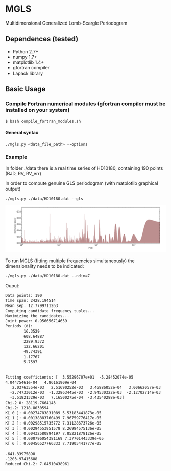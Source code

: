 # MGLS
Multidimensional Generalized Lomb-Scargle Periodogram

## Dependences (tested)

* Python 2.7+
* numpy 1.7+
* matplotlib 1.4+
* gfortran compiler
* Lapack library

## Basic Usage

### Compile Fortran numerical modules (gfortran compiler must be installed on your system)

    $ bash compile_fortran_modules.sh

#### General syntax

    ./mgls.py <data_file_path> --options
    
### Example
In folder ./data there is a real time series of HD10180, containing 190 points (BJD, RV, RV_err) 

In order to compute genuine GLS periodogram (with matplotlib graphical output)

    ./mgls.py ./data/HD10180.dat --gls
![Alt text](https://github.com/rosich/mgls/blob/master/HD10180.png "HD10180")

To run MGLS (fitting multiple frequencies simultaneously) the dimensionality needs to be indicated:

    ./mgls.py ./data/HD10180.dat --ndim=7
    
Ouput:

    Data points: 190
    Time span: 2428.194514
    Mean sep. 12.7799711263
    Computing candidate frequency tuples...
    Maximizing the candidates...
    Joint power: 0.956656714659
    Periods (d):
            16.3529
            608.64887
            2289.9372
            122.66201
            49.74391
            1.17767
            5.7597


    Fitting coefficients: [  3.55296707e+01  -5.28452074e-05   4.04475461e-04   4.86161909e-04
       2.03763554e-03   2.51690252e-03   3.46886052e-04   3.00662057e-03
      -2.74733012e-03  -1.32863445e-03  -2.94530322e-03  -2.12702714e-03
      -3.51821329e-03   7.16500275e-04  -3.43540288e-03]
    Chi-2_0: 28119.7664143
    Chi-2: 1218.8030594
    K[ 0 ]: 0.00274783831089 5.53183441873e-05
    K[ 1 ]: 0.00138883760499 7.96759776417e-05
    K[ 2 ]: 0.00298515735772 7.31128673726e-05
    K[ 3 ]: 0.00294553951578 8.26984575136e-05
    K[ 4 ]: 0.00432580894197 7.85221878126e-05
    K[ 5 ]: 0.000796054381169 7.37701443339e-05
    K[ 6 ]: 0.00456527766333 7.71905441777e-05

    -641.33975898
    -1203.97415688
    Reduced Chi-2: 7.04510438961
    
    
